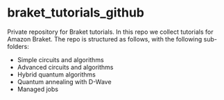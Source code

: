 # braket_tutorials_github
Private repository for Braket tutorials. 
In this repo we collect tutorials for Amazon Braket. 
The repo is structured as follows, with the following sub-folders:  
* Simple circuits and algorithms
* Advanced circuits and algorithms
* Hybrid quantum algorithms
* Quantum annealing with D-Wave
* Managed jobs 
